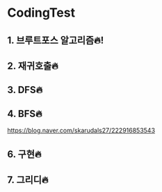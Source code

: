 # CodingTest
## 1. 브루트포스 알고리즘🔥!
## 2. 재귀호출🔥
## 3. DFS🔥
## 4. BFS🔥
https://blog.naver.com/skarudals27/222916853543
## 6. 구현🔥
## 7. 그리디🔥
